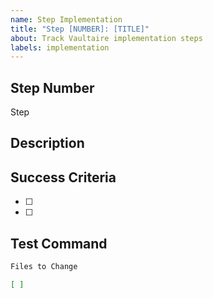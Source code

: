```yaml
---
name: Step Implementation
title: "Step [NUMBER]: [TITLE]"
about: Track Vaultaire implementation steps
labels: implementation
---
```


## Step Number
Step 

## Description


## Success Criteria
- [ ] 
- [ ] 

## Test Command
```bash
Files to Change

[ ]
